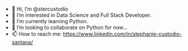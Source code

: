 - 👋 Hi, I’m @stercustodio
- 👀 I’m interested in Data Science and Full Stack Developer.
- 🌱 I’m currently learning Python.
- 💞️ I’m looking to collaborate on Python for now...
- 📫 How to reach me: https://www.linkedin.com/in/stephanie-custodio-santana/
